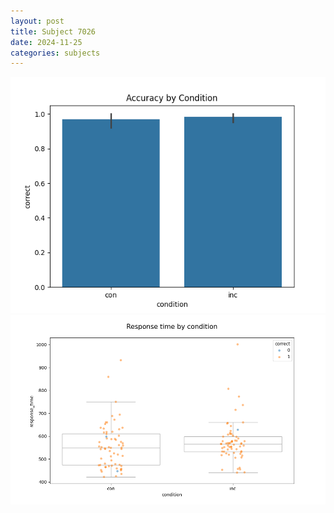 ```yaml
---
layout: post
title: Subject 7026
date: 2024-11-25
categories: subjects
---
```


![](data/7026/run-13/7026_NF_acc.png)
![](data/7026/run-13/7026_NF_rt.png)
